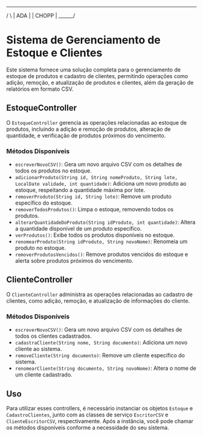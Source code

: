   ______  
 /       \ 
 | ADA   | 
 | CHOPP | 
 \______/

# Sistema de Gerenciamento de Estoque e Clientes

Este sistema fornece uma solução completa para o gerenciamento de estoque de produtos e cadastro de clientes, permitindo operações como adição, remoção, e atualização de produtos e clientes, além da geração de relatórios em formato CSV.

## EstoqueController

O `EstoqueController` gerencia as operações relacionadas ao estoque de produtos, incluindo a adição e remoção de produtos, alteração de quantidade, e verificação de produtos próximos do vencimento.

### Métodos Disponíveis

- `escreverNovoCSV()`: Gera um novo arquivo CSV com os detalhes de todos os produtos no estoque.
- `adicionarProduto(String id, String nomeProduto, String lote, LocalDate validade, int quantidade)`: Adiciona um novo produto ao estoque, respeitando a quantidade máxima por lote.
- `removerProduto(String id, String lote)`: Remove um produto específico do estoque.
- `removerTodosProdutos()`: Limpa o estoque, removendo todos os produtos.
- `alterarQuantidadeDoProduto(String idProduto, int quantidade)`: Altera a quantidade disponível de um produto específico.
- `verProdutos()`: Exibe todos os produtos disponíveis no estoque.
- `renomearProduto(String idProduto, String novoNome)`: Renomeia um produto no estoque.
- `removerProdutosVencidos()`: Remove produtos vencidos do estoque e alerta sobre produtos próximos do vencimento.

## ClienteController

O `ClienteController` administra as operações relacionadas ao cadastro de clientes, como adição, remoção, e atualização de informações do cliente.

### Métodos Disponíveis

- `escreverNovoCSV()`: Gera um novo arquivo CSV com os detalhes de todos os clientes cadastrados.
- `cadastraCliente(String nome, String documento)`: Adiciona um novo cliente ao sistema.
- `removeCliente(String documento)`: Remove um cliente específico do sistema.
- `renomearCliente(String documento, String novoNome)`: Altera o nome de um cliente cadastrado.

## Uso

Para utilizar esses controllers, é necessário instanciar os objetos `Estoque` e `CadastroClientes`, junto com as classes de serviço `EscritorCSV` e `ClienteEscritorCSV`, respectivamente. Após a instância, você pode chamar os métodos disponíveis conforme a necessidade do seu sistema.
